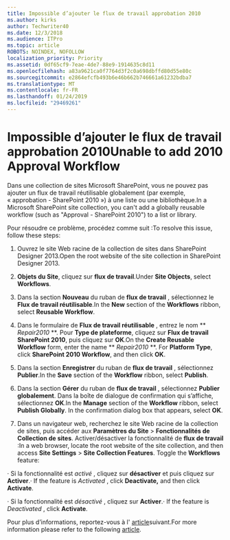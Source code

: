 ```yaml
---
title: Impossible d’ajouter le flux de travail approbation 2010
ms.author: kirks
author: Techwriter40
ms.date: 12/3/2018
ms.audience: ITPro
ms.topic: article
ROBOTS: NOINDEX, NOFOLLOW
localization_priority: Priority
ms.assetid: 0df65cf9-7eae-4de7-88e9-1914635c8d11
ms.openlocfilehash: a83a9621ca0f7764d3f2c0a698dbffd80d55e80c
ms.sourcegitcommit: e2864efcfb493b6e46b662b746661a61232bdba7
ms.translationtype: MT
ms.contentlocale: fr-FR
ms.lasthandoff: 01/24/2019
ms.locfileid: "29469261"
---
```

# <a name="unable-to-add-2010-approval-workflow"></a><span data-ttu-id="4bea2-102">Impossible d’ajouter le flux de travail approbation 2010</span><span class="sxs-lookup"><span data-stu-id="4bea2-102">Unable to add 2010 Approval Workflow</span></span>

<span data-ttu-id="4bea2-103">Dans une collection de sites Microsoft SharePoint, vous ne pouvez pas ajouter un flux de travail réutilisable globalement (par exemple, « approbation - SharePoint 2010 ») à une liste ou une bibliothèque.</span><span class="sxs-lookup"><span data-stu-id="4bea2-103">In a Microsoft SharePoint site collection, you can't add a globally reusable workflow (such as "Approval - SharePoint 2010") to a list or library.</span></span>
  
<span data-ttu-id="4bea2-104">Pour résoudre ce problème, procédez comme suit :</span><span class="sxs-lookup"><span data-stu-id="4bea2-104">To resolve this issue, follow these steps:</span></span> 
  
1. <span data-ttu-id="4bea2-105">Ouvrez le site Web racine de la collection de sites dans SharePoint Designer 2013.</span><span class="sxs-lookup"><span data-stu-id="4bea2-105">Open the root website of the site collection in SharePoint Designer 2013.</span></span>
  
2. <span data-ttu-id="4bea2-106">**Objets du Site**, cliquez sur **flux de travail**.</span><span class="sxs-lookup"><span data-stu-id="4bea2-106">Under **Site Objects**, select **Workflows**.</span></span> 
  
3. <span data-ttu-id="4bea2-107">Dans la section **Nouveau** du ruban de **flux de travail** , sélectionnez le **Flux de travail réutilisable**.</span><span class="sxs-lookup"><span data-stu-id="4bea2-107">In the **New** section of the **Workflows** ribbon, select **Reusable Workflow**.</span></span> 
  
4. <span data-ttu-id="4bea2-p101">Dans le formulaire de **Flux de travail réutilisable** , entrez le nom \*\* *Repair2010* \*\*. Pour **Type de plateforme**, cliquez sur **Flux de travail SharePoint 2010**, puis cliquez sur **OK**.</span><span class="sxs-lookup"><span data-stu-id="4bea2-p101">On the **Create Reusable Workflow** form, enter the name \*\* *Repair2010* \*\*. For **Platform Type**, click **SharePoint 2010 Workflow**, and then click **OK**.</span></span> 
  
1. <span data-ttu-id="4bea2-110">Dans la section **Enregistrer** du ruban de **flux de travail** , sélectionnez **Publier**.</span><span class="sxs-lookup"><span data-stu-id="4bea2-110">In the **Save** section of the **Workflow** ribbon, select **Publish**.</span></span> 
  
2. <span data-ttu-id="4bea2-p102">Dans la section **Gérer** du ruban de **flux de travail** , sélectionnez **Publier globalement**. Dans la boîte de dialogue de confirmation qui s’affiche, sélectionnez **OK**.</span><span class="sxs-lookup"><span data-stu-id="4bea2-p102">In the **Manage** section of the **Workflow** ribbon, select **Publish Globally**. In the confirmation dialog box that appears, select **OK**.</span></span> 
  
3. <span data-ttu-id="4bea2-p103">Dans un navigateur web, recherchez le site Web racine de la collection de sites, puis accéder aux **Paramètres du Site** \> **Fonctionnalités de Collection de sites**. Activer/désactiver la fonctionnalité de **flux de travail** :</span><span class="sxs-lookup"><span data-stu-id="4bea2-p103">In a web browser, locate the root website of the site collection, and then access **Site Settings** \> **Site Collection Features**. Toggle the **Workflows** feature:</span></span> 
  
<span data-ttu-id="4bea2-115">· Si la fonctionnalité est *activé* , cliquez sur **désactiver** et puis cliquez sur **Activer**.</span><span class="sxs-lookup"><span data-stu-id="4bea2-115">· If the feature is  *Activated*  , click **Deactivate,** and then click **Activate**.</span></span> 
  
<span data-ttu-id="4bea2-116">· Si la fonctionnalité est *désactivé* , cliquez sur **Activer**.</span><span class="sxs-lookup"><span data-stu-id="4bea2-116">· If the feature is  *Deactivated*  , click **Activate**.</span></span> 
  
<span data-ttu-id="4bea2-117">Pour plus d’informations, reportez-vous à l' [article](https://go.microsoft.com/fwlink/?linkid=2047770&amp;clcid=0x409)suivant.</span><span class="sxs-lookup"><span data-stu-id="4bea2-117">For more information please refer to the following [article](https://go.microsoft.com/fwlink/?linkid=2047770&amp;clcid=0x409).</span></span>
  

